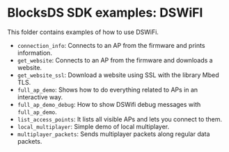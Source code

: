 # BlocksDS SDK examples: DSWiFI

This folder contains examples of how to use DSWiFi.

- `connection_info`: Connects to an AP from the firmware and prints information.
- `get_website`: Connects to an AP from the firmware and downloads a website.
- `get_website_ssl`: Download a website using SSL with the library Mbed TLS.
- `full_ap_demo`: Shows how to do everything related to APs in an interactive way.
- `full_ap_demo_debug`: How to show DSWifi debug messages with `full_ap_demo`.
- `list_access_points`: It lists all visible APs and lets you connect to them.
- `local_multiplayer`: Simple demo of local multiplayer.
- `multiplayer_packets`: Sends multiplayer packets along regular data packets.
